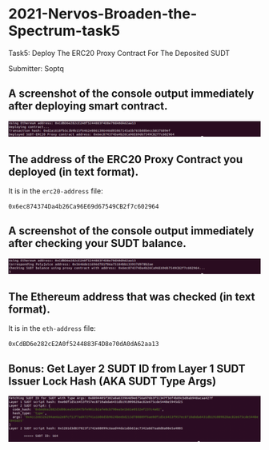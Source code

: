 # 2021-Nervos-Broaden-the-Spectrum-task5

Task5: Deploy The ERC20 Proxy Contract For The Deposited SUDT

Submitter: Soptq

## A screenshot of the console output immediately after deploying smart contract.

![deployment](deployment.png?raw=true "Deployment")

## The address of the ERC20 Proxy Contract you deployed (in text format).

It is in the `erc20-address` file:

```
0x6ec874374Da4b26Ca96E69d67549CB2f7c602964
```

## A screenshot of the console output immediately after checking your SUDT balance.

![Check](check.png?raw=true "Check")

## The Ethereum address that was checked (in text format).

It is in the `eth-address` file:

```
0xCdBD6e282cE2A0f5244883F4D8e70dA0dA62aa13
```

## Bonus: Get Layer 2 SUDT ID from Layer 1 SUDT Issuer Lock Hash (AKA SUDT Type Args)


![bonus](bonus.png?raw=true "Bonus")
